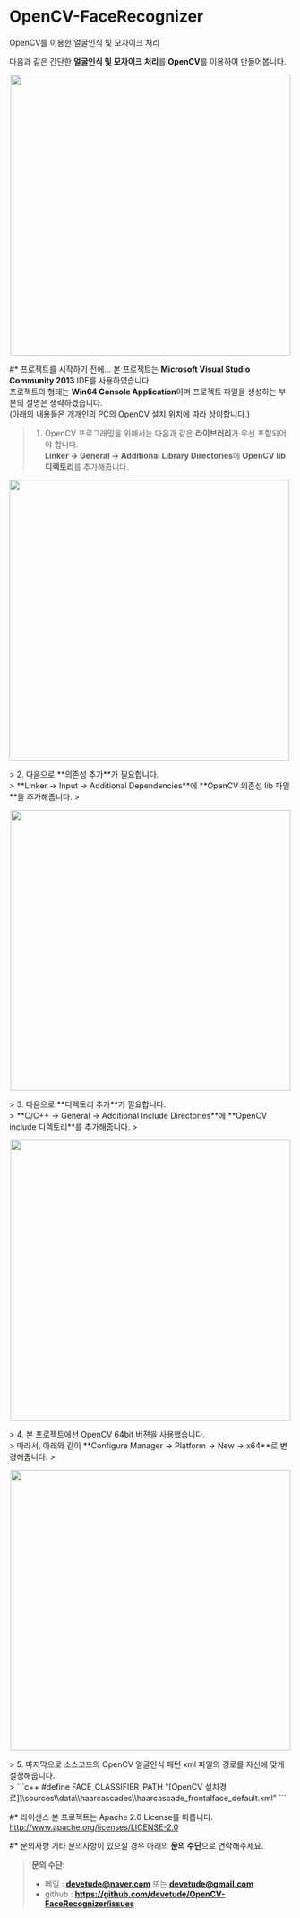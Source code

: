 # OpenCV-FaceRecognizer
OpenCV를 이용한 얼굴인식 및 모자이크 처리

다음과 같은 간단한 **얼굴인식 및 모자이크 처리**를 **OpenCV**를 이용하여 만들어봅니다.

<p align="center">
  <img src="https://github.com/devetude/OpenCV-FaceRecognizer/blob/master/images/play.gif?raw=true" width="500"/>
</p>

#* 프로젝트를 시작하기 전에...
본 프로젝트는 **Microsoft Visual Studio Community 2013** IDE를 사용하였습니다.<br>
프로젝트의 형태는 **Win64 Console Application**이며 프로젝트 파일을 생성하는 부분의 설명은 생략하겠습니다.<br>
(아래의 내용들은 개개인의 PC의 OpenCV 설치 위치에 따라 상이합니다.)<br>

> 1. OpenCV 프로그래밍을 위해서는 다음과 같은 **라이브러리**가 우선 포함되어야 합니다.<br>
> **Linker -> General -> Additional Library Directories**에 **OpenCV lib 디렉토리**를 추가해줍니다.
> <p align="center">
  <img src="https://github.com/devetude/OpenCV-FaceRecognizer/blob/master/images/additional_library_directories.png?raw=true" width="500"/>
</p>
> 2. 다음으로 **의존성 추가**가 필요합니다.<br>
> **Linker -> Input -> Additional Dependencies**에 **OpenCV 의존성 lib 파일**을 추가해줍니다.
> <p align="center">
  <img src="https://github.com/devetude/OpenCV-FaceRecognizer/blob/master/images/additional_depandencies.png?raw=true" width="500"/>
</p>
> 3. 다음으로 **디렉토리 추가**가 필요합니다.<br>
> **C/C++ -> General -> Additional Include Directories**에 **OpenCV include 디렉토리**를 추가해줍니다.
> <p align="center">
  <img src="https://github.com/devetude/OpenCV-FaceRecognizer/blob/master/images/additional_include_directories.png?raw=true" width="500"/>
</p>
> 4. 본 프로젝트에선 OpenCV 64bit 버젼을 사용했습니다.<br>
> 따라서, 아래와 같이 **Configure Manager -> Platform -> New -> x64**로 변경해줍니다.
> <p align="center">
  <img src="https://github.com/devetude/OpenCV-FaceRecognizer/blob/master/images/configure_manager.png?raw=true" width="500"/>
</p>
> 5. 마지막으로 소스코드의 OpenCV 얼굴인식 패턴 xml 파일의 경로를 자신에 맞게 설정해줍니다.<br>
> ```c++
#define FACE_CLASSIFIER_PATH "[OpenCV 설치경로]\\sources\\data\\haarcascades\\haarcascade_frontalface_default.xml"
```

#* 라이센스
본 프로젝트는 Apache 2.0 License를 따릅니다. http://www.apache.org/licenses/LICENSE-2.0

#* 문의사항
기타 문의사항이 있으실 경우 아래의 **문의 수단**으로 연락해주세요.
> **문의 수단:**
> - 메일 : **devetude@naver.com** 또는 **devetude@gmail.com**
> - github : **https://github.com/devetude/OpenCV-FaceRecognizer/issues**
